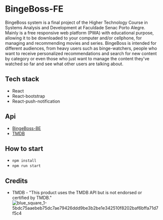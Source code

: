 # BingeBoss-FE
BingeBoss system is a final project of the Higher Technology Course in Systems Analysis and Development at Faculdade Senac Porto Alegre.
Mainly is a free responsive web platform (PWA) with educational purpose,  allowing it to be downloaded to your computer and/or cellphone, for managing and recommending movies and series. BingeBoss is intended for different audiences, from heavy users such as binge-watchers, people who want to receive personalized recommendations and search for new content by category or even those who just want to manage the content they've watched so far and see what other users are talking about.

## Tech stack
- React
- React-bootstrap
- React-push-notification

## Api
- [BingeBoss-BE](https://github.com/fernanda-dionello/BingeBoss-BE)
- [TMDB](https://www.themoviedb.org)

## How to start
- `npm install`
- `npm run start`


## Credits
- TMDB - "This product uses the TMDB API but is not endorsed or certified by TMDB." 
![blue_square_1-5bdc75aaebeb75dc7ae79426ddd9be3b2be1e342510f8202baf6bffa71d7f5c4](https://github.com/fernanda-dionello/binge-boss-fe/assets/74319133/18194491-9b28-4043-9d50-5f7471fa6236)
